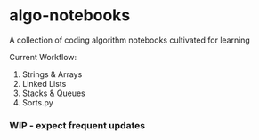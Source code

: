 # algo-notebooks
A collection of coding algorithm notebooks cultivated for learning

Current Workflow:
1. Strings & Arrays
2. Linked Lists
3. Stacks & Queues
4. Sorts.py

### WIP - expect frequent updates
